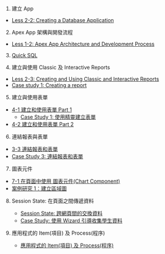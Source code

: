1. 建立 App
- [Less 2-2: Creating a Database Application](cht/2-2_Creating_Database_Application/02_2-2-Creating_Database_Application_cht_marp.pdf)

2. Apex App 架構與開發流程
- [Less 1-2: Apex App Architecture and Development Process](cht/1_introduction/01_2-app_arch_devp_process_cht_marp.pdf)

3. [Quick SQL](cht/quick_sql/quicksql_intro_ch_marp.pdf)

4. 建立與使用 Classic 及 Interactive Reports
- [Less 2-3: Creating and Using Classic and Interactive Reports](cht/3-2_Developing_Reports/04_3-2_case_study_1_ch.pdf)
- [Case study 1: Creating a report ](cht/3-2_Developing_Reports)

5. 建立與使用表單 
- [4-1 建立和使⽤表單 Part 1](cht/4-1_Creating_and_Using_Forms/07_4-1_forms_part_1_marp_ch.pdf)
   - [Case Study 1: 使用精靈建立表單](cht/4-1_Creating_and_Using_Forms/07_4-1_case_study_1_ch.pdf)
- [4-2 建立和使⽤表單 Part 2](cht/4-1_Creating_and_Using_Forms/07_4-1_forms_part_2_marp_ch.pdf)

6. 連結報表與表單
- [3-3 連結報表和表單](cht/3-3_Manage_Customize_IR/link_report_and_form_marp_ch.pdf)
- [Case Study 3: 連結報表和表單](cht/3-3_Manage_Customize_IR/case_study_3_link_report_form.pdf)

7. 圖表元件
- [7-1 在頁面中使用 圖表元件(Chart Component)](cht/7-1_Additional_Pages/charts.pdf)
- [案例研究 1：建立區域圖](cht/7-1_Additional_Pages/13_7-1_case_study_1_ch.pdf)

8. Session State: 在頁面之間傳遞資料
   - [Session State: 跨網⾴間的交換資料](cht/2-2_Creating_Database_Application/session_exchange_marp_ch.pdf)
   - [Case Study: 使用 Wizard 引導收集學生資料](cht/2-2_Creating_Database_Application/case_wizard_collect_info.pdf)

9. 應用程式的 Item(項目) 及 Process(程序)
    - [應用程式的 Item(項目) 及 Process(程序)](cht/4-3_computation_validation_process/app_item_process.pdf)